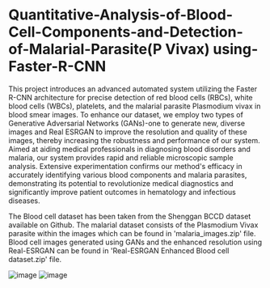 # Quantitative-Analysis-of-Blood-Cell-Components-and-Detection-of-Malarial-Parasite(P Vivax) using-Faster-R-CNN

This project introduces an advanced automated system utilizing the Faster R-CNN 
architecture for precise detection of red blood cells (RBCs), white blood cells 
(WBCs), platelets, and the malarial parasite Plasmodium vivax in blood smear 
images. To enhance our dataset, we employ two types of Generative Adversarial 
Networks (GANs)-one to generate new, diverse images and Real ESRGAN to 
improve the resolution and quality of these images, thereby increasing the 
robustness and performance of our system. Aimed at aiding medical professionals 
in diagnosing blood disorders and malaria, our system provides rapid and reliable 
microscopic sample analysis. Extensive experimentation confirms our method's 
efficacy in accurately identifying various blood components and malaria parasites, 
demonstrating its potential to revolutionize medical diagnostics and significantly 
improve patient outcomes in hematology and infectious diseases.

The Blood cell dataset has been taken from the Shenggan BCCD dataset available on Github. 
The malarial dataset consists of the Plasmodium Vivax parasite within the images which can be found in 'malaria_images.zip' file.
Blood cell images generated using GANs and the enhanced resolution using Real-ESRGAN can be found in 'Real-ESRGAN Enhanced Blood cell dataset.zip' file.

![image](https://github.com/mai420/Quantitative-Analysis-of-Blood-Cell-Components-and-Detection-of-Malarial-Parasite-using-Faster-R-CNN/assets/99639678/10a7dbc1-8a24-4b45-95a4-eedce229e6dd)
![image](https://github.com/mai420/Quantitative-Analysis-of-Blood-Cell-Components-and-Detection-of-Malarial-Parasite-using-Faster-R-CNN/assets/99639678/9963f087-b8b7-4b5e-b3e9-d59288e3f380)
